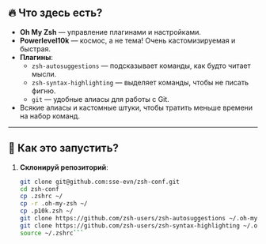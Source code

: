 ## 🔥 Что здесь есть?  

- **Oh My Zsh** — управление плагинами и настройками.  
- **Powerlevel10k** — космос, а не тема! Очень кастомизируемая и быстрая.  
- **Плагины**:  
  - `zsh-autosuggestions` — подсказывает команды, как будто читает мысли.  
  - `zsh-syntax-highlighting` — выделяет команды, чтобы не писать фигню.  
  - `git` — удобные алиасы для работы с Git.  
- Всякие алиасы и кастомные штуки, чтобы тратить меньше времени на набор команд.

---

## 🚀 Как это запустить?  

1. **Склонируй репозиторий**:  
   ```bash
   git clone git@github.com:sse-evn/zsh-conf.git
   cd zsh-conf
   cp .zshrc ~/
   cp -r .oh-my-zsh ~/
   cp .p10k.zsh ~/
   git clone https://github.com/zsh-users/zsh-autosuggestions ~/.oh-my-zsh/custom/plugins/zsh-autosuggestions
   git clone https://github.com/zsh-users/zsh-syntax-highlighting ~/.oh-my-zsh/custom/plugins/zsh-syntax-highlighting
   source ~/.zshrc```
